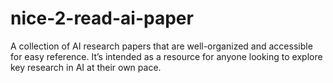 # nice-2-read-ai-paper
A collection of AI research papers that are well-organized and accessible for easy reference. It’s intended as a resource for anyone looking to explore key research in AI at their own pace.

